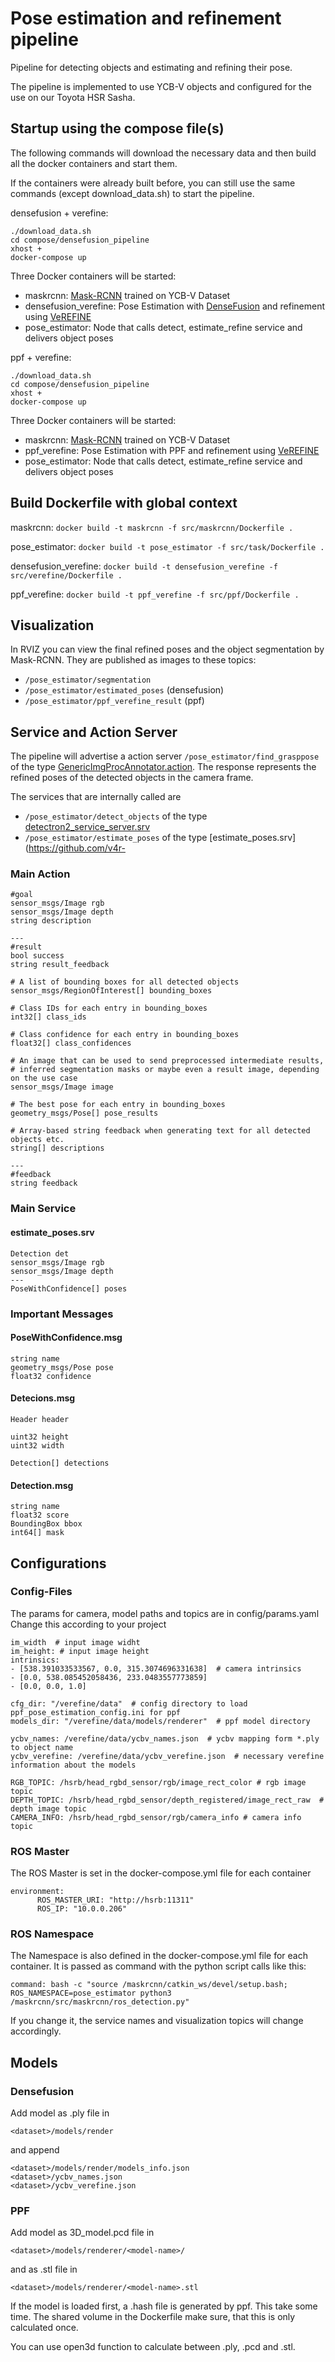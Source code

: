 # Pose estimation and refinement pipeline
Pipeline for detecting objects and estimating and refining their pose. 

The pipeline is implemented to use YCB-V objects and configured for the use on our Toyota HSR Sasha.

## Startup using the compose file(s)

The following commands will download the necessary data and then build all the docker containers and start them. 

If the containers were already built before, you can still use the same commands (except download_data.sh) to start the pipeline.

densefusion + verefine:
```
./download_data.sh
cd compose/densefusion_pipeline
xhost +
docker-compose up
```

Three Docker containers will be started:
- maskrcnn: [Mask-RCNN](https://github.com/matterport/Mask_RCNN) trained on YCB-V Dataset
- densefusion_verefine: Pose Estimation with [DenseFusion](https://github.com/j96w/DenseFusion) and refinement using [VeREFINE](https://github.com/dornik/verefine)
- pose_estimator: Node that calls detect, estimate_refine service and delivers object poses

ppf + verefine:
```
./download_data.sh
cd compose/densefusion_pipeline
xhost +
docker-compose up
```

Three Docker containers will be started:
- maskrcnn: [Mask-RCNN](https://github.com/matterport/Mask_RCNN) trained on YCB-V Dataset
- ppf_verefine: Pose Estimation with PPF and refinement using [VeREFINE](https://github.com/dornik/verefine)
- pose_estimator: Node that calls detect, estimate_refine service and delivers object poses


## Build Dockerfile with global context

maskrcnn:
`docker build -t maskrcnn -f src/maskrcnn/Dockerfile .`

pose_estimator:
`docker build -t pose_estimator -f src/task/Dockerfile .`

densefusion_verefine:
`docker build -t densefusion_verefine -f src/verefine/Dockerfile .`

ppf_verefine:
`docker build -t ppf_verefine -f src/ppf/Dockerfile .`


## Visualization
In RVIZ you can view the final refined poses and the object segmentation by Mask-RCNN. 
They are published as images to these topics:
- ```/pose_estimator/segmentation```
- ```/pose_estimator/estimated_poses``` (densefusion)
- ```/pose_estimator/ppf_verefine_result``` (ppf)
 
## Service and Action Server
The pipeline will advertise a action server ```/pose_estimator/find_grasppose``` of the type [GenericImgProcAnnotator.action](https://github.com/v4r-tuwien/object_detector_msgs/blob/main/action/GenericImgProcAnnotator.action). The response represents the refined poses of the detected objects in the camera frame.

The services that are internally called are 
- ```/pose_estimator/detect_objects``` of the type [detectron2_service_server.srv](https://github.com/v4r-tuwien/object_detector_msgs/blob/main/srv/detectron2_service_server.srv) 
- ```/pose_estimator/estimate_poses``` of the type [estimate_poses.srv](https://github.com/v4r-

### Main Action
```
#goal
sensor_msgs/Image rgb
sensor_msgs/Image depth
string description

---
#result
bool success
string result_feedback

# A list of bounding boxes for all detected objects
sensor_msgs/RegionOfInterest[] bounding_boxes

# Class IDs for each entry in bounding_boxes
int32[] class_ids

# Class confidence for each entry in bounding_boxes
float32[] class_confidences

# An image that can be used to send preprocessed intermediate results,
# inferred segmentation masks or maybe even a result image, depending on the use case
sensor_msgs/Image image

# The best pose for each entry in bounding_boxes
geometry_msgs/Pose[] pose_results

# Array-based string feedback when generating text for all detected objects etc.
string[] descriptions

---
#feedback
string feedback
```

### Main Service

#### estimate_poses.srv
```
Detection det
sensor_msgs/Image rgb
sensor_msgs/Image depth
---
PoseWithConfidence[] poses
```

### Important Messages
#### PoseWithConfidence.msg
```
string name
geometry_msgs/Pose pose
float32 confidence
```

#### Detecions.msg
```
Header header

uint32 height
uint32 width

Detection[] detections
```

#### Detection.msg
```
string name
float32 score
BoundingBox bbox
int64[] mask
```

## Configurations
### Config-Files
The params for camera, model paths and topics are in config/params.yaml
Change this according to your project

```
im_width  # input image widht
im_height: # input image height
intrinsics:
- [538.391033533567, 0.0, 315.3074696331638]  # camera intrinsics
- [0.0, 538.085452058436, 233.0483557773859]
- [0.0, 0.0, 1.0]  

cfg_dir: "/verefine/data"  # config directory to load ppf_pose_estimation_config.ini for ppf
models_dir: "/verefine/data/models/renderer"  # ppf model directory

ycbv_names: /verefine/data/ycbv_names.json  # ycbv mapping form *.ply to object name
ycbv_verefine: /verefine/data/ycbv_verefine.json  # necessary verefine information about the models

RGB_TOPIC: /hsrb/head_rgbd_sensor/rgb/image_rect_color # rgb image topic
DEPTH_TOPIC: /hsrb/head_rgbd_sensor/depth_registered/image_rect_raw  # depth image topic
CAMERA_INFO: /hsrb/head_rgbd_sensor/rgb/camera_info # camera info topic
```

### ROS Master
The ROS Master is set in the docker-compose.yml file for each container 
```
environment:
      ROS_MASTER_URI: "http://hsrb:11311"
      ROS_IP: "10.0.0.206"
```
### ROS Namespace
The Namespace is also defined in the docker-compose.yml file for each container. It is passed as command with the python script calls like this:
```
command: bash -c "source /maskrcnn/catkin_ws/devel/setup.bash; ROS_NAMESPACE=pose_estimator python3 /maskrcnn/src/maskrcnn/ros_detection.py"
```

If you change it, the service names and visualization topics will change accordingly.

## Models

### Densefusion
Add model as .ply file in 
```
<dataset>/models/render
```
and append 
```
<dataset>/models/render/models_info.json
<dataset>/ycbv_names.json
<dataset>/ycbv_verefine.json
```

### PPF
Add model as 3D_model.pcd file in 
```
<dataset>/models/renderer/<model-name>/
```
and as .stl file in 
```
<dataset>/models/renderer/<model-name>.stl
```

If the model is loaded first, a .hash file is generated by ppf. This take some time. The shared volume in the Dockerfile make sure, that this is only calculated once. 

You can use open3d function to calculate between .ply, .pcd and .stl.


